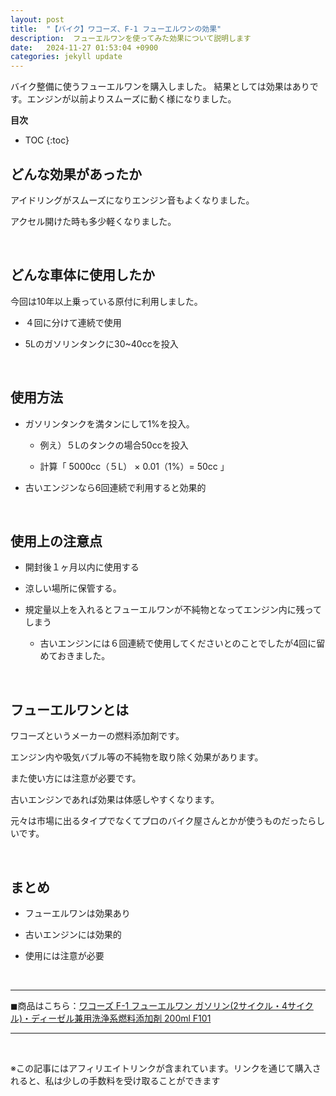 ```yaml
---
layout: post
title:  "【バイク】ワコーズ、F-1 フューエルワンの効果"
description:  フューエルワンを使ってみた効果について説明します
date:   2024-11-27 01:53:04 +0900
categories: jekyll update
---
```

バイク整備に使うフューエルワンを購入しました。
結果としては効果はありです。エンジンが以前よりスムーズに動く様になりました。

**目次**
* TOC
{:toc}

## どんな効果があったか

アイドリングがスムーズになりエンジン音もよくなりました。

アクセル開けた時も多少軽くなりました。

<br>

## どんな車体に使用したか

今回は10年以上乗っている原付に利用しました。

* ４回に分けて連続で使用

* 5Lのガソリンタンクに30~40ccを投入

<br>

## 使用方法

* ガソリンタンクを満タンにして1%を投入。

    * 例え）５Lのタンクの場合50ccを投入

    * 計算「 5000cc（５L） × 0.01（1%）= 50cc 」

* 古いエンジンなら6回連続で利用すると効果的

<br>

## 使用上の注意点

* 開封後１ヶ月以内に使用する

* 涼しい場所に保管する。

* 規定量以上を入れるとフューエルワンが不純物となってエンジン内に残ってしまう
    * 古いエンジンには６回連続で使用してくださいとのことでしたが4回に留めておきました。

<br>

## フューエルワンとは

ワコーズというメーカーの燃料添加剤です。

エンジン内や吸気バブル等の不純物を取り除く効果があります。

また使い方には注意が必要です。

古いエンジンであれば効果は体感しやすくなります。

元々は市場に出るタイプでなくてプロのバイク屋さんとかが使うものだったらしいです。

<br>

## まとめ

* フューエルワンは効果あり

* 古いエンジンには効果的

* 使用には注意が必要

<br>

---
◼︎商品はこちら：[ワコーズ F-1 フューエルワン ガソリン(2サイクル・4サイクル)・ディーゼル兼用洗浄系燃料添加剤 200ml F101](https://amzn.to/3CI39k0)

---

<br>

※この記事にはアフィリエイトリンクが含まれています。リンクを通じて購入されると、私は少しの手数料を受け取ることができます
